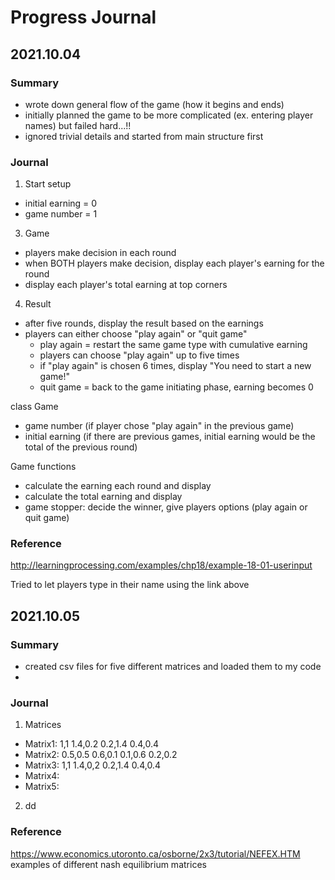 # Progress Journal

## 2021.10.04
### Summary
- wrote down general flow of the game (how it begins and ends)
- initially planned the game to be more complicated (ex. entering player names) but failed hard...!!
- ignored trivial details and started from main structure first 

### Journal
1. Start setup
- initial earning = 0
- game number = 1

3. Game 
- players make decision in each round
- when BOTH players make decision, display each player's earning for the round
- display each player's total earning at top corners

4. Result
- after five rounds, display the result based on the earnings
- players can either choose "play again" or "quit game"
  - play again = restart the same game type with cumulative earning
  - players can choose "play again" up to five times
  - if "play again" is chosen 6 times, display "You need to start a new game!"
  - quit game = back to the game initiating phase, earning becomes 0

 
 
 class Game 
 - game number (if player chose "play again" in the previous game)
 - initial earning (if there are previous games, initial earning would be the total of the previous round)
 
 Game functions
 - calculate the earning each round and display
 - calculate the total earning and display
 - game stopper: decide the winner, give players options (play again or quit game)


### Reference
http://learningprocessing.com/examples/chp18/example-18-01-userinput

Tried to let players type in their name using the link above

## 2021.10.05
### Summary
- created csv files for five different matrices and loaded them to my code
- 
### Journal
1. Matrices
- Matrix1: 
  1,1          1.4,0.2
  0.2,1.4      0.4,0.4
- Matrix2:
  0.5,0.5          0.6,0.1
  0.1,0.6          0.2,0.2
- Matrix3:
  1,1          1.4,0,2
  0.2,1.4      0.4,0.4
- Matrix4:
- Matrix5:
2. dd

### Reference
https://www.economics.utoronto.ca/osborne/2x3/tutorial/NEFEX.HTM   examples of different nash equilibrium matrices
